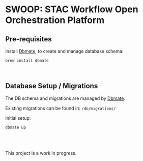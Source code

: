 # SWOOP: STAC Workflow Open Orchestration Platform

## Pre-requisites<br>

Install [Dbmate](https://github.com/amacneil/dbmate), to create and manage database schema:
```
brew install dbmate
```
<br>


## Database Setup / Migrations

The DB schema and migrations are managed by [Dbmate](https://github.com/amacneil/dbmate#commands).

Existing migrations can be found in: `/db/migrations/`

Initial setup:
```
dbmate up
```



<br><br><br>
This project is a work in progress.